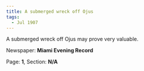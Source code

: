 ```yaml
---  
title: A submerged wreck off Ojus  
tags:  
  - Jul 1907  
---  
```

  
A submerged wreck off Ojus may prove very valuable.  
  
Newspaper: **Miami Evening Record**  
  
Page: **1**, Section: **N/A** 
